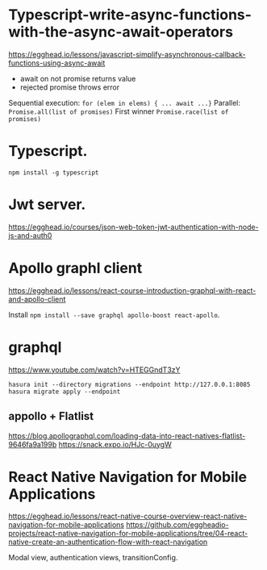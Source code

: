 # Typescript-write-async-functions-with-the-async-await-operators
https://egghead.io/lessons/javascript-simplify-asynchronous-callback-functions-using-async-await

- await on not promise returns value
- rejected promise throws error

Sequential execution: `for (elem in elems) { ... await ...}`
Parallel: `Promise.all(list of promises)`
First winner `Promise.race(list of promises)`


# Typescript.
```
npm install -g typescript
```

#  Jwt server.
https://egghead.io/courses/json-web-token-jwt-authentication-with-node-js-and-auth0


# Apollo graphl client
https://egghead.io/lessons/react-course-introduction-graphql-with-react-and-apollo-client

Install `npm install --save graphql apollo-boost react-apollo`.


# graphql
https://www.youtube.com/watch?v=HTEGGndT3zY


```
hasura init --directory migrations --endpoint http://127.0.0.1:8085
hasura migrate apply --endpoint
```

## appollo + Flatlist
https://blog.apollographql.com/loading-data-into-react-natives-flatlist-9646fa9a199b
https://snack.expo.io/HJc-0uygW

# React Native Navigation for Mobile Applications
https://egghead.io/lessons/react-native-course-overview-react-native-navigation-for-mobile-applications
https://github.com/eggheadio-projects/react-native-navigation-for-mobile-applications/tree/04-react-native-create-an-authentication-flow-with-react-navigation

Modal view, authentication views, transitionConfig.